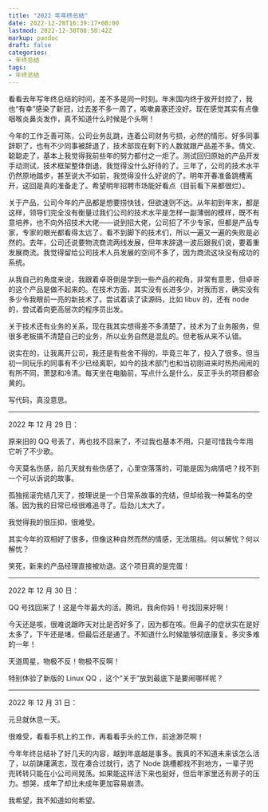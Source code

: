 ```yaml
---
title: "2022 年年终总结"
date: 2022-12-28T16:39:17+08:00
lastmod: 2022-12-30T08:50:42Z
markup: pandoc
draft: false
categories:
- 年终总结
tags:
- 年终总结
---
```


看看去年写年终总结的时间，差不多是同一时刻。年末国内终于放开封控了，我也“有幸”感染了新冠，过去差不多一周了，咳嗽鼻塞还没好。现在感觉其实有点像咽喉炎鼻炎发作，真不知道什么时候是个头啊！

今年的工作乏善可陈，公司业务乱跳，连着公司财务亏损，必然的情形。好多同事辞职了，也有不少同事被辞退了，技术部现在剩下的人数就跟产品差不多。倩文、聪聪走了，基本上我觉得我前些年的努力都付之一炬了。测试回归原始的产品开发手动测试，技术框架整体倒退，我觉得没什么好待的了。三年了，公司的技术水平仍然原地踏步，甚至说大不如前，我觉得没什么好说的了。明年开春准备跳槽离开，这回是真的准备走了。希望明年招聘市场能好看点（目前看下来都很烂）。

关于产品，公司今年的产品都是想要捞快钱，但欲速则不达。从年初到年末，都是这样，领导们完全没有衡量过我们公司的技术水平是怎样一副薄弱的模样，既不有意培养，也不向外招技术大佬——说到招大佬，公司招了不少专家，但都是产品专家，专家的眼光都看得太远了，看不到脚下的技术们，所以一遍又一遍的失败是必然的。去年，公司还说要物流商流两线发展，但年末辞退一波后跟我们说，要着重发展商流。我觉得留给公司技术人员发展的空间不多了，因为商流这块没有成功的系统。

从我自己的角度来说，我跟着卓哥倒是学到一些产品的视角，非常有意思，但卓哥的这个产品是做不起来的。在技术方面，其实没有长进多少，对我而言，确实没有多少令我眼前一亮的新技术了。尝试着读了读源码，比如 libuv 的，还有 node 的，尝试着向更高层次的程序员出发。

关于技术还有业务的关系，现在我其实想得差不多清楚了，技术为了业务服务，但很多老板搞不清楚自己的业务，所以业务自然是混乱的。但老板从来不认错。

说实在的，让我离开公司，我还是有些舍不得的，毕竟三年了，投入了很多。但当初一同玩乐的同事有不少已经离职，如今的技术部门也和当初刚进来时热热闹闹的有所不同，萧瑟和冷清。每天坐在电脑前，写点什么是什么，反正手头的项目都会黄的。

写代码，真没意思。

---

2022 年 12 月 29 日：

原来旧的 QQ 号丢了，再也找不回来了，不过我也基本不用。只是可惜我今年用它听了不少歌。

今天莫名伤感，前几天就有些伤感了，心里空落落的，可能是因为病情吧？找不到一个可以诉说的故事。

孤独摇滚完结几天了，按理说是一个日常系故事的完结，但却给我一种莫名的空落。因为我的日常已经很难追寻了。后劲儿太大了。

我觉得我的很压抑，很难受。

其实今年的双相好了很多，但像这种自然而然的情感，无法阻挡。何以解忧？何以解忧？

笑死，新来的产品经理直接被劝退。这个项目真的是完蛋！

---

2022 年 12 月 30 日：

QQ 号找回来了！这是今年最大的活。腾讯，我肏你妈！号找回来好啊！

今天还是咳，很难说跟昨天对比是否好多了，因为都在咳。但鼻子的症状实在是好太多了，下午还是堵，但最后还是通了。不知道什么时候能够彻底康复。多灾多难的一年！

天道周星，物极不反！物极不反啊！

特别体验了新版的 Linux QQ ，这个“关于”放到最底下是要闹哪样呢？

---

2022 年 12 月 31 日：

元旦就休息一天。

很难受，看看手机上的工作，再看看手头的工作，前途渺茫啊！

今年年终总结补了好几天的内容，越到年底越是事多。我真的不知道未来该怎么活了，以前踌躇满志，现在凑合过就行，选了 Node 跳槽都找不到地方，一辈子兜兜转转只能在小公司间晃荡。如果能这样活下来也挺好，但后年家里还有房子的压力。想哭，成年了却比未成年更加容易崩溃。

我希望，我不知道如何希望。
